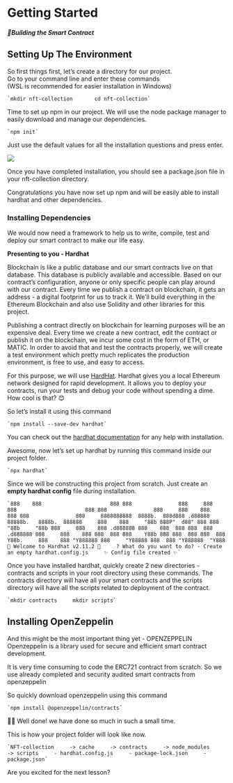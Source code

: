 Getting Started
===============

##### 🧱Building the Smart Contract

Setting Up The Environment
--------------------------

So first things first, let’s create a directory for our project.  
Go to your command line and enter these commands  
(WSL is recommended for easier installation in Windows)

    `mkdir nft-collection       cd nft-collection`

Time to set up npm in our project. We will use the node package manager to easily download and manage our dependencies.

    `npm init` 

Just use the default values for all the installation questions and press enter.

![](https://metaschool.s3-ap-southeast-1.amazonaws.com/images/5acNyl08tQkyUa9tHWF3ety8yIBGORi2vNtZjN6x.gif)

Once you have completed installation, you should see a package.json file in your nft-collection directory.

Congratulations you have now set up npm and will be easily able to install hardhat and other dependencies.

### Installing Dependencies

We would now need a framework to help us to write, compile, test and deploy our smart contract to make our life easy.

**Presenting to you - Hardhat**

Blockchain is like a public database and our smart contracts live on that database. This database is publicly available and accessible. Based on our contract’s configuration, anyone or only specific people can play around with our contract. Every time we publish a contract on blockchain, it gets an address - a digital footprint for us to track it. We’ll build everything in the Ethereum Blockchain and also use Solidity and other libraries for this project.

Publishing a contract directly on blockchain for learning purposes will be an expensive deal. Every time we create a new contract, edit the contract or publish it on the blockchain, we incur some cost in the form of ETH, or MATIC. In order to avoid that and test the contracts properly, we will create a test environment which pretty much replicates the production environment, is free to use, and easy to access.

For this purpose, we will use [HardHat](https://hardhat.org/). Hardhat gives you a local Ethereum network designed for rapid development. It allows you to deploy your contracts, run your tests and debug your code without spending a dime. How cool is that? 😊

So let’s install it using this command

    `npm install --save-dev hardhat`

You can check out the [hardhat documentation](https://hardhat.org/getting-started/) for any help with installation.

Awesome, now let’s set up hardhat by running this command inside our project folder.

    `npx hardhat`

Since we will be constructing this project from scratch. Just create an **empty hardhat config** file during installation.

    `888    888                      888 888               888     888    888                      888 888               888     888    888                      888 888               888     8888888888  8888b.  888d888 .d88888 88888b.   8888b.  888888     888    888     "88b 888P"  d88" 888 888 "88b     "88b 888     888    888 .d888888 888    888  888 888  888 .d888888 888     888    888 888  888 888    Y88b 888 888  888 888  888 Y88b.     888    888 "Y888888 888     "Y88888 888  888 "Y888888  "Y888     👷 Welcome to Hardhat v2.11.2 👷‍     ? What do you want to do? - Create an empty hardhat.config.js     ✨ Config file created ✨`

Once you have installed hardhat, quickly create 2 new directories - contracts and scripts in your root directory using these commands. The contracts directory will have all your smart contracts and the scripts directory will have all the scripts related to deployment of the contract.

    `mkdir contracts     mkdir scripts`

Installing OpenZeppelin
-----------------------

And this might be the most important thing yet - OPENZEPPELIN  
Openzeppelin is a library used for secure and efficient smart contract development.

It is very time consuming to code the ERC721 contract from scratch. So we use already completed and security audited smart contracts from openzeppelin

So quickly download openzeppelin using this command

    `npm install @openzeppelin/contracts`

👏👏 Well done! we have done so much in such a small time.

This is how your project folder will look like now.

    `NFT-collection     -> cache     -> contracts     -> node_modules     -> scripts     - hardhat.config.js     - package-lock.json     - package.json`

Are you excited for the next lesson?
